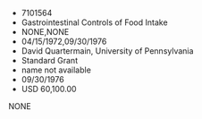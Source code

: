 * 7101564
* Gastrointestinal Controls of Food Intake
* NONE,NONE
* 04/15/1972,09/30/1976
* David Quartermain, University of Pennsylvania
* Standard Grant
*   name not available
* 09/30/1976
* USD 60,100.00

NONE